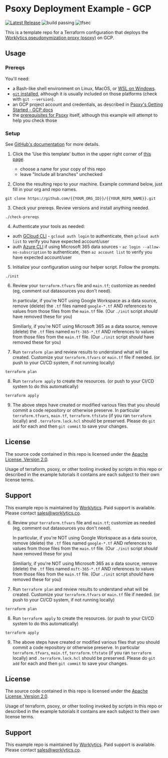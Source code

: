 # Psoxy Deployment Example - GCP

[![Latest Release](https://img.shields.io/github/v/release/Worklytics/psoxy-example-gcp)](https://github.com/Worklytics/psoxy-example-gcp/releases/latest)
![build passing](https://img.shields.io/github/actions/workflow/status/Worklytics/psoxy-example-gcp/terraform_validate.yaml?label=build%20passing)
![tfsec](https://img.shields.io/github/actions/workflow/status/Worklytics/psoxy-example-gcp/tfsec.yml?label=tfsec)

This is a template repo for a Terraform configuration that deploys the [Worklytics pseudonymization
proxy (psoxy)](https://github.com/Worklytics/psoxy) on GCP.

## Usage

### Prereqs

You'll need:
- a Bash-like shell environment on Linux, MacOS, or [WSL on Windows](https://learn.microsoft.com/en-us/windows/wsl/install).
- [`git` installed](https://git-scm.com/book/en/v2/Getting-Started-Installing-Git), although it
  is usually included on those platforms (check with `git --version`).
- an GCP project account and credentials, as described in [Psoxy's Getting Started - GCP docs](https://github.com/Worklytics/psoxy/blob/v0.4.37/docs/gcp/getting-started.md)
- the [prerequisites for Psoxy](https://github.com/Worklytics/psoxy/blob/v0.4.37/README.md#prerequisites)
  itself, although this example will attempt to help you check those

### Setup

See [GitHub's documentation](https://help.github.com/en/github/creating-cloning-and-archiving-repositories/creating-a-repository-from-a-template)
for more details.

1. Click the 'Use this template' button in the upper right corner of [this page](https://github.com/Worklytics/psoxy-example-gcp).
    - choose a name for your copy of this repo
    - leave "Include all branches" unchecked

2. Clone the resulting repo to your machine.  Example command below, just fill in your org and repo
   names.

```shell
git clone https://github.com/{{YOUR_ORG_ID}}/{{YOUR_REPO_NAME}}.git
```

3. Check your prereqs. Review versions and install anything needed.

```shell
./check-prereqs
```

4. Authenticate your tools as needed:

  - auth [GCloud CLI](https://cloud.google.com/sdk/docs/authorizing) - `gcloud auth login` to authenticate, then `gcloud auth list` to verify you have expected account/user
  - auth [Azure CLI](https://learn.microsoft.com/en-us/cli/azure/authenticate-azure-cli) if using Microsoft 365 data sources  - `az login --allow-no-subscription` to authenticate, then `az account list` to verify you have expected account/user

5. Initialize your configuration using our helper script. Follow the prompts.

```shell
./init
```


6. Review your `terraform.tfvars` file and `main.tf`; customize as needed (eg, comment out
   datasources you don't need).

   In particular, if you're NOT using Google Workspace as a data source, remove (delete) the `.tf`
   files named `google-*.tf` AND references to values from those files from the `main.tf` file.
   (Our `./init` script *should* have removed these for you)

   Similiarly, if you're NOT using Microsoft 365 as a data source, remove (delete) the `.tf`
   files named `msft-365-*.tf` AND references to values from those files from the `main.tf` file.
   (Our `./init` script *should* have removed these for you)


7. Run `terraform plan` and review results to understand what will be created. Customize your
   `terraform.tfvars` or `main.tf` file if needed. (or push to your CI/CD system, if not running
   locally)

```shell
terraform plan
```

8. Run `terraform apply` to create the resources. (or push to your CI/CD system to do this
   automatically)
```shell
terraform apply
```

9. The above steps have created or modified various files that you should commit a code repository
   or otherwise preserve. In particular `terraform.tfvars`, `main.tf`, `terraform.tfstate` (if you
   ran `terraform` locally) and `.terraform.lock.hcl` should be preserved. Please do `git add` for
   each and then `git commit` to save your changes.

## License

The source code contained in this repo is licensed under the [Apache License, Version 2.0](LICENSE).

Usage of terraform, psoxy, or other tooling invoked by scripts in this repo or described in the
example tutorials it contains are each subject to their own license terms.

## Support

This example repo is maintained by [Worklytics](https://worklytics.co). Paid support is available.
Please contact [sales@worklytics.co](mailto:sales@worklytics.co).

6. Review your `terraform.tfvars` file and `main.tf`; customize as needed (eg, comment out
   datasources you don't need).

   In particular, if you're NOT using Google Workspace as a data source, remove (delete) the `.tf`
   files named `google-*.tf` AND references to values from those files from the `main.tf` file.
   (Our `./init` script *should* have removed these for you)

   Similiarly, if you're NOT using Microsoft 365 as a data source, remove (delete) the `.tf`
   files named `msft-365-*.tf` AND references to values from those files from the `main.tf` file.
   (Our `./init` script *should* have removed these for you)


7. Run `terraform plan` and review results to understand what will be created. Customize your
   `terraform.tfvars` or `main.tf` file if needed. (or push to your CI/CD system, if not running
   locally)

```shell
terraform plan
```

8. Run `terraform apply` to create the resources. (or push to your CI/CD system to do this
   automatically)
```shell
terraform apply
```

9. The above steps have created or modified various files that you should commit a code repository
   or otherwise preserve. In particular `terraform.tfvars`, `main.tf`, `terraform.tfstate` (if you
   ran `terraform` locally) and `.terraform.lock.hcl` should be preserved. Please do `git add` for
   each and then `git commit` to save your changes.

## License

The source code contained in this repo is licensed under the [Apache License, Version 2.0](LICENSE).

Usage of terraform, psoxy, or other tooling invoked by scripts in this repo or described in the
example tutorials it contains are each subject to their own license terms.

## Support

This example repo is maintained by [Worklytics](https://worklytics.co). Paid support is available.
Please contact [sales@worklytics.co](mailto:sales@worklytics.co).
